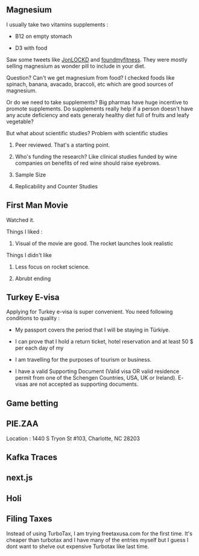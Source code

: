 ## Magnesium

I usually take two vitamins supplements : 

* B12 on empty stomach

* D3 with food

Saw some tweets like [JonLOCKD](https://twitter.com/JonLOCKD/status/1771474009646895565) and [foundmyfitness](https://twitter.com/foundmyfitness/status/1773061585390686670). They were mostly selling magnesium as wonder pill to include in your diet.

Question? Can't we get magnesium from food? I checked foods like spinach, banana, avacado, braccoli, etc which are good sources of magnesium.

Or do we need to take supplements? Big pharmas have huge incentive to promote supplements. Do supplements really help if a person doesn't have any acute deficiency and eats generaly healthy diet full of fruits and leafy vegetable? 

But what about scientific studies? Problem with scientific studies

1. Peer reviewed. That's a starting point.

2. Who's funding the research? Like clinical studies funded by wine companies on benefits of red wine should raise eyebrows.

3. Sample Size

4. Replicability and Counter Studies


## First Man Movie

Watched it. 

Things I liked : 

1. Visual of the movie are good. The rocket launches look realistic

Things I didn't like

1. Less focus on rocket science. 

2. Abrubt ending

## Turkey E-visa

Applying for Turkey e-visa is super convenient. You need following conditions to quality : 

* My passport covers the period that I will be staying in Türkiye.

* I can prove that I hold a return ticket, hotel reservation and at least 50 $ per each day of my

* I am travelling for the purposes of tourism or business.

* I have a valid Supporting Document (Valid visa OR valid residence permit from one of the Schengen Countries, USA, UK or Ireland). E- visas are not accepted as supporting documents.

## Game betting

## PIE.ZAA 

Location : 1440 S Tryon St #103, Charlotte, NC 28203

## Kafka Traces

## next.js

## Holi

## Filing Taxes 

Instead of using TurboTax, I am trying freetaxusa.com for the first time. It's cheaper than turbotax and I have many of the entries myself but I guess I dont want to shelve out expensive Turbotax like last time.
